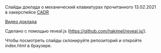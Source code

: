 Слайды доклада о механический клавиатурах прочитанного 13.02.2021 в хакерспейсе [CADR](https://cadrspace.ru/)

[Видео доклада](https://www.youtube.com/watch?v=ER74wziipj4)

Сделано с помощью reveal.js (https://github.com/hakimel/reveal.js/).

Чтобы посмотреть слайды склонируйте репозиторий и откройте index.html в браузере.

